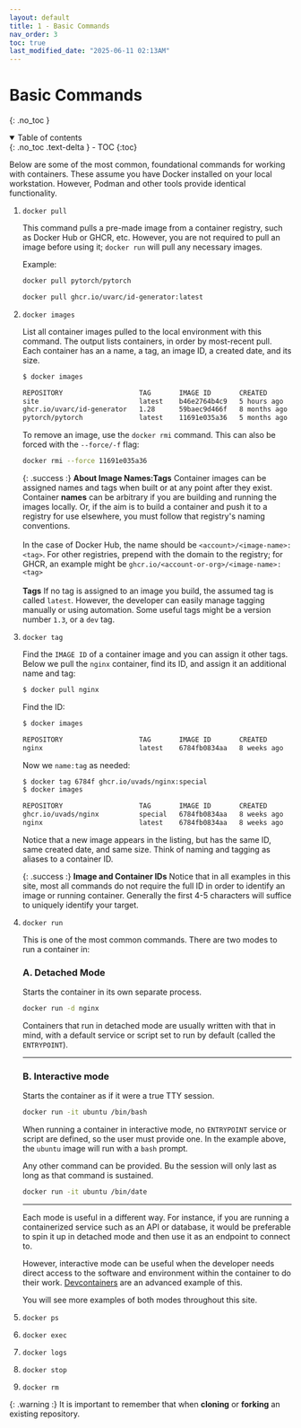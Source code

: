 ```yaml
---
layout: default
title: 1 - Basic Commands
nav_order: 3
toc: true
last_modified_date: "2025-06-11 02:13AM"
---
```


# Basic Commands
{: .no_toc }

<details open markdown="block">
  <summary>
    Table of contents
  </summary>
  {: .no_toc .text-delta }
- TOC
{:toc}
</details>

Below are some of the most common, foundational commands for working with containers. These assume you have Docker installed on your local workstation. However, Podman and other tools provide identical functionality.

1. `docker pull`

    This command pulls a pre-made image from a container registry, such as Docker Hub or GHCR, etc. However, you are not required to pull an image before using it; `docker run` will pull any necessary images.

    Example:
    ```bash
    docker pull pytorch/pytorch
    ```

    ```bash
    docker pull ghcr.io/uvarc/id-generator:latest
    ```

2. `docker images`

    List all container images pulled to the local environment with this command. The output lists containers, in order by most-recent pull. Each container has an a name, a tag, an image ID, a created date, and its size.

    ```bash
    $ docker images

    REPOSITORY                   TAG       IMAGE ID       CREATED        SIZE
    site                         latest    b46e2764b4c9   5 hours ago    1.59GB
    ghcr.io/uvarc/id-generator   1.28      59baec9d466f   8 months ago   1.55GB
    pytorch/pytorch              latest    11691e035a36   5 months ago   11.70GB
    ```

    To remove an image, use the `docker rmi` command. This can also be forced with the `--force/-f` flag:

    ```bash
    docker rmi --force 11691e035a36
    ```

    {: .success :}
    **About Image Names:Tags**
    Container images can be assigned names and tags when built or at any point after they exist. Container **names** can be arbitrary if you are building and running the images locally. Or, if the aim is to build a container and push it to a registry for use elsewhere, you must follow that registry's naming conventions. 
    <br /><br />
    In the case of Docker Hub, the name should be `<account>/<image-name>:<tag>`. For other registries, prepend with the domain to the registry; for GHCR, an example might be `ghcr.io/<account-or-org>/<image-name>:<tag>`
    <br /><br />
    **Tags** If no tag is assigned to an image you build, the assumed tag is called `latest`. However, the developer can easily manage tagging manually or using automation. Some useful tags might be a version number `1.3`, or a `dev` tag. 

3. `docker tag`

    Find the `IMAGE ID` of a container image and you can assign it other tags. Below we pull the `nginx` container, find its ID, and assign it an additional name and tag:

    ```bash
    $ docker pull nginx
    ```

    Find the ID:

    ```bash
    $ docker images

    REPOSITORY                   TAG       IMAGE ID       CREATED        SIZE
    nginx                        latest    6784fb0834aa   8 weeks ago    281MB
    ```

    Now we `name:tag` as needed:
    ```bash
    $ docker tag 6784f ghcr.io/uvads/nginx:special
    $ docker images

    REPOSITORY                   TAG       IMAGE ID       CREATED        SIZE
    ghcr.io/uvads/nginx          special   6784fb0834aa   8 weeks ago    281MB
    nginx                        latest    6784fb0834aa   8 weeks ago    281MB
    ```
    Notice that a new image appears in the listing, but has the same ID, same created date, and same size. Think of naming and tagging as aliases to a container ID.

    {: .success :}
    **Image and Container IDs** Notice that in all examples in this site, most all commands do not require the full ID in order to identify an image or running container. Generally the first 4-5 characters will suffice to uniquely identify your target.

1. `docker run`

    This is one of the most common commands. There are two modes to run a container in:

    ### A. Detached Mode

    Starts the container in its own separate process.

    ```bash
    docker run -d nginx
    ```

    Containers that run in detached mode are usually written with that in mind, with a default service or script set to run by default (called the `ENTRYPOINT`).

    - - -

    ### B. Interactive mode
    
    Starts the container as if it were a true TTY session.

    ```bash
    docker run -it ubuntu /bin/bash
    ```

    When running a container in interactive mode, no `ENTRYPOINT` service
    or script are defined, so the user must provide one. In the example above, the `ubuntu` image will run with a `bash` prompt.

    Any other command can be provided. Bu the session will only last as long as that command is sustained.

    ```bash
    docker run -it ubuntu /bin/date
    ```
    - - -

    Each mode is useful in a different way. For instance, if you are running a containerized service such as an API or database, it would be preferable to spin it up in detached mode and then use it as an endpoint to connect to.

    However, interactive mode can be useful when the developer needs direct access to the software and environment within the container to do their work. [Devcontainers](../docs/use-cases.md) are an advanced example of this.

    You will see more examples of both modes throughout this site.

2. `docker ps`
3. `docker exec`
4. `docker logs`
5. `docker stop`
6.  `docker rm`


{: .warning :}
It is important to remember that when **cloning** or **forking** an existing repository.


